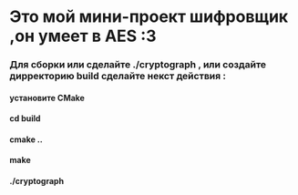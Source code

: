 #  Это мой мини-проект шифровщик ,он умеет в AES :3
### Для сборки или сделайте ./cryptograph , или создайте дирректорию build сделайте некст действия :
#### установите CMake
#### cd build
#### cmake ..
#### make
#### ./cryptograph 
